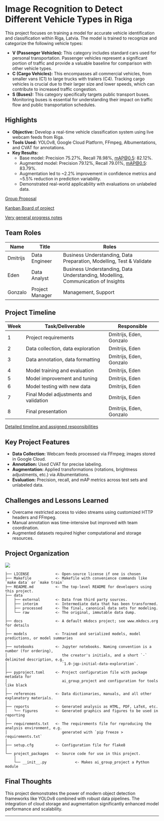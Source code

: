 # Image Recognition to Detect Different Vehicle Types in Riga

This project focuses on training a model for accurate vehicle identification and classification within Riga, Latvia. The model is trained to recognize and categorize the following vehicle types:

*   **V (Passenger Vehicles):** This category includes standard cars used for personal transportation. Passenger vehicles represent a significant portion of traffic and provide a valuable baseline for comparison with other vehicle types.
*   **C (Cargo Vehicles):** This encompasses all commercial vehicles, from smaller vans (C1) to large trucks with trailers (C4). Tracking cargo vehicles is crucial due to their larger size and lower speeds, which can contribute to increased traffic congestion.
*   **S (Buses):** This category specifically targets public transport buses. Monitoring buses is essential for understanding their impact on traffic flow and public transportation schedules.


## Highlights

- **Objective:** Develop a real-time vehicle classification system using live webcam feeds from Riga.
- **Tools Used:** YOLOv8, Google Cloud Platform, FFmpeg, Albumentations, and CVAT for annotations.
- **Key Results:**
  - Base model: Precision 75.27%, Recall 78.98%, mAP@0.5: 82.12%.
  - Augmented model: Precision 79.12%, Recall 79.01%, mAP@0.5: 83.79%.
  - Augmentation led to ~2.2% improvement in confidence metrics and ~5.5% reduction in prediction variability.
  - Demonstrated real-world applicability with evaluations on unlabeled data.


[Group Proposal](https://github.com/Takosaga/ai_group_project/blob/main/references/Project_Proposal_Final_Draft.pdf)

[Kanban Board of project](https://github.com/users/Takosaga/projects/2)

[Very general progress notes](https://github.com/Takosaga/ai_group_project/blob/main/references/Discussion_Meeting_Progress%20Notes.pdf)

## Team Roles

| Name | Title | Roles |
|---|---|---|
| Dmitrijs | Data Engineer | Business Understanding, Data Preparation, Modelling, Test & Validate |
| Eden | Data Analyst | Business Understanding, Data Understanding, Modelling, Communication of Insights |
| Gonzalo | Project Manager | Management, Support |

## Project Timeline

| Week | Task/Deliverable | Responsible |
|---|---|---|
| 1 | Project requirements | Dmitrijs, Eden, Gonzalo |
| 2 | Data collection, data exploration | Dmitrijs, Eden |
| 3 | Data annotation, data formatting | Dmitrijs, Eden, Gonzalo |
| 4 | Model training and evaluation | Dmitrijs, Eden |
| 5 | Model improvement and tuning | Dmitrijs, Eden |
| 6 | Model testing with new data | Dmitrijs, Eden |
| 7 | Final Model adjustments and validation | Dmitrijs, Eden |
| 8 | Final presentation | Dmitrijs, Eden, Gonzalo |

[Detailed timeline and assigned responsibilities](https://github.com/users/Takosaga/projects/2/views/4)


## Key Project Features

- **Data Collection:** Webcam feeds processed via FFmpeg; images stored in Google Cloud.
- **Annotation:** Used CVAT for precise labeling.
- **Augmentation:** Applied transformations (rotations, brightness adjustments, etc.) via Albumentations.
- **Evaluation:** Precision, recall, and mAP metrics across test sets and unlabeled data.

## Challenges and Lessons Learned

- Overcame restricted access to video streams using customized HTTP headers and FFmpeg.
- Manual annotation was time-intensive but improved with team coordination.
- Augmented datasets required higher computational and storage resources.
## Project Organization

<a target="_blank" href="https://cookiecutter-data-science.drivendata.org/">
    <img src="https://img.shields.io/badge/CCDS-Project%20template-328F97?logo=cookiecutter" />
</a>

```
├── LICENSE            <- Open-source license if one is chosen
├── Makefile           <- Makefile with convenience commands like `make data` or `make train`
├── README.md          <- The top-level README for developers using this project.
├── data
│   ├── external       <- Data from third party sources.
│   ├── interim        <- Intermediate data that has been transformed.
│   ├── processed      <- The final, canonical data sets for modeling.
│   └── raw            <- The original, immutable data dump.
│
├── docs               <- A default mkdocs project; see www.mkdocs.org for details
│
├── models             <- Trained and serialized models, model predictions, or model summaries
│
├── notebooks          <- Jupyter notebooks. Naming convention is a number (for ordering),
│                         the creator's initials, and a short `-` delimited description, e.g.
│                         `1.0-jqp-initial-data-exploration`.
│
├── pyproject.toml     <- Project configuration file with package metadata for 
│                         ai_group_project and configuration for tools like black
│
├── references         <- Data dictionaries, manuals, and all other explanatory materials.
│
├── reports            <- Generated analysis as HTML, PDF, LaTeX, etc.
│   └── figures        <- Generated graphics and figures to be used in reporting
│
├── requirements.txt   <- The requirements file for reproducing the analysis environment, e.g.
│                         generated with `pip freeze > requirements.txt`
│
├── setup.cfg          <- Configuration file for flake8
│
└── project_packages   <- Source code for use in this project.
    │
    └── __init__.py             <- Makes ai_group_project a Python module
```

## Final Thoughts

This project demonstrates the power of modern object detection frameworks like YOLOv8 combined with robust data pipelines. The integration of cloud storage and augmentation significantly enhanced model performance and scalability.



--------

